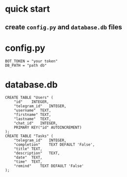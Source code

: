 # quick start

## create `config.py` and `database.db` files

# config.py
```
BOT_TOKEN = "your token"
DB_PATH = "path db"
```
# database.db
```
CREATE TABLE "Users" (
	"id"	INTEGER,
	"telegram_id"	INTEGER,
	"username"	TEXT,
	"firstname"	TEXT,
	"lastname"	TEXT,
	"chat_id"	INTEGER,
	PRIMARY KEY("id" AUTOINCREMENT)
);
CREATE TABLE "Tasks" (
	"telegram_id"	INTEGER,
	"completion"	TEXT DEFAULT 'False',
	"title"	TEXT,
	"description"	TEXT,
	"date"	TEXT,
	"time"	TEXT,
	"remind"	TEXT DEFAULT 'False'
);
```

